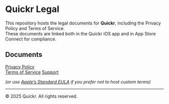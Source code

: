 # Quickr Legal

This repository hosts the legal documents for **Quickr**, including the Privacy Policy and Terms of Service.  
These documents are linked both in the Quickr iOS app and in App Store Connect for compliance.

## Documents

[Privacy Policy](https://gakkomimem.github.io/quickr-legal/privacy)  
[Terms of Service](https://gakkomimem.github.io/quickr-legal/terms)
[Support](https://gakkomimem.github.io/quickr-legal/support/)


  *(or use [Apple’s Standard EULA](https://www.apple.com/legal/internet-services/itunes/dev/stdeula/) if you prefer not to host custom terms)*

---

© 2025 Quickr. All rights reserved.
